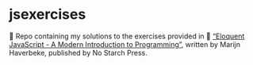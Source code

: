 # jsexercises
:loudspeaker: Repo containing my solutions to the exercises provided in :green_book: [&ldquo;Eloquent JavaScript - A Modern Introduction to Programming&rdquo;](https://eloquentjavascript.net/), written by Marijn Haverbeke, published by No Starch Press.
